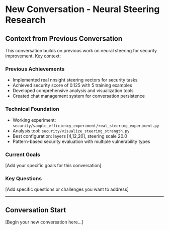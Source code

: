 # New Conversation - Neural Steering Research

## Context from Previous Conversation

This conversation builds on previous work on neural steering for security improvement. Key context:

### Previous Achievements
- Implemented real nnsight steering vectors for security tasks
- Achieved security score of 0.125 with 5 training examples  
- Developed comprehensive analysis and visualization tools
- Created chat management system for conversation persistence

### Technical Foundation
- Working experiment: `security/sample_efficiency_experiment/real_steering_experiment.py`
- Analysis tool: `security/visualize_steering_strength.py`
- Best configuration: layers [4,12,20], steering scale 20.0
- Pattern-based security evaluation with multiple vulnerability types

### Current Goals
[Add your specific goals for this conversation]

### Key Questions
[Add specific questions or challenges you want to address]

---

## Conversation Start

[Begin your new conversation here...]
